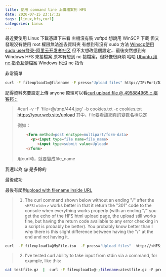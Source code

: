 ```yaml
---
title: 使用 command line 上傳檔案到 HFS
date: 2020-07-15 23:17:32
tags: [linux,hfs,curl]
categories: Linux 
---
```


最近要使用 Linux 下載憑證下來看
主機沒有裝 vsftpd 想說用 WinSCP 下載
但又發現沒有使用 root 權限無法進去資料夾
有想到有沒有 sudo 方法
[Winscp使用sudo user登录-阿里云开发者社区](https://developer.aliyun.com/article/373923)
但不太想改這個設定...
最後突然想到有 Windows HFS 來接檔案
原本有想到 nc 接檔案，但好像很麻煩 哈哈
[Ubuntu 用 nc 指令互傳檔案](https://www.arthurtoday.com/2012/01/ubuntu.html)
Windows 也沒 nc 指令

<!--more-->


非常簡單

```bash
curl -F fileupload1=@filename -F press="Upload files" http://IP:Port/Dir/
```

記得資料夾要設定上傳 anyone
原理可以看[curl upload file @ 495884965 :: 痞客邦 ::](https://slinbody.pixnet.net/blog/post/66022614)


> #curl -v -F 'file=@/tmp/444.jpg' -b cookies.txt -c cookies.txt  https://your.web.site/upload
> 其中，file要看該網頁的變數名稱決定
>  
> 
> 例如： 
> ```html
>     <form method=post enctype=multipart/form-data>
>       <p><input type=file name=file_name>
>          <input type=submit value=Upload>
>     </form>
> ```
> 用curl時，就要變成file_name

我還以為 @ 是多餘的

最後成功

最後有爬到[upload with filename inside URL](http://rejetto.com/forum/index.php?pretty;board=hfs-~-http-file-server;topic=upload-with-filename-inside-url.msg1042258#msg1042258)

> 1) The curl command shown below without an ending "/" after the `<HFSfolder>` works better in that it return the "301" code to the console when everything works properly (with an ending "/" you get the echo of the HFS html upload page, the upload still works fine, but having the return code available to any error checking in a script is probably be better).  You probably know better than I why there is this slight difference between having the "/" at the end and not having it.
```bash
curl  -F fileupload1=@MyFile.iso  -F press="Upload files"  http://<HFSipaddress>/<HFSfolder>
```
> 2) I've tested curl ability to take input from stdin via a command, for example, like this:
```bash
cat testfile.gz  |  curl -F fileupload1=@-;filename=atestfile.gz -F press="Upload files" http://<HFSipaddress>/<HFSfolder>
```


